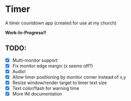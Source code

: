 # Timer

A timer countdown app (created for use at my church)

**Work-In-Progress!!**


##  TODO:
  - [x] Multi-monitor support
  - [x] Fix monitor edge margin (x seems off?)
  - [x] Audio!
  - [x] Allow timer positioning by monitor corner instead of x,y
  - [x] Resize window/render target to timer text size
  - [x] Text color/flash for warning time
  - [x] More INI documentation

